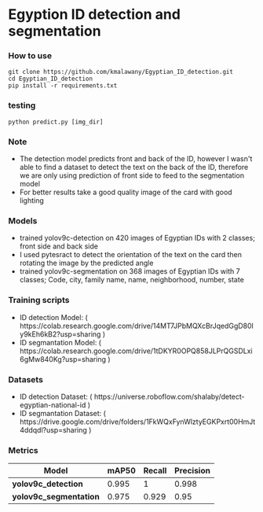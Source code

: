 # Egyption ID detection and segmentation 


### How to use
```
git clone https://github.com/kmalawany/Egyptian_ID_detection.git
cd Egyptian_ID_detection
pip install -r requirements.txt
```
### testing

```
python predict.py [img_dir]
```
### Note
<ul>
<li> The detection model predicts front and back of the ID, however I wasn't able to find a dataset to detect the text on the back of the ID,
therefore we are only using prediction of front side to feed to the segmentation model </li>
<li> For better results take a good quality image of the card with good lighting </li>
</ul>

### Models
<ul>
<li> trained yolov9c-detection on 420 images of Egyptian IDs with 2 classes; front side and back side  </li>
<li> I used pytesract to detect the orientation of the text on the card then rotating the image by the predicted angle </li>
<li> trained yolov9c-segmentation on 368 images of Egyptian IDs with 7 classes; Code, city, family name, name, neighborhood, number, state  </li>
</ul>

### Training scripts  
<ul>
  <li> ID detection Model: ( https://colab.research.google.com/drive/14MT7JPbMQXcBrJqedGgD80ly9kEh6kB2?usp=sharing ) </li>
  <li> ID segmantation Model: ( https://colab.research.google.com/drive/1tDKYR0OPQ858JLPrQGSDLxi6gMw840Kg?usp=sharing ) </li>
</ul>

### Datasets
<ul>
  <li> ID detection Dataset: ( https://universe.roboflow.com/shalaby/detect-egyptian-national-id ) </li>
  <li> ID segmantation Dataset: ( https://drive.google.com/drive/folders/1FkWQxFynWlztyEGKPxrt00HmJt4ddqdl?usp=sharing ) </li>
</ul>

### Metrics

| Model            | mAP50                     | Recall | Precision |
|-----------------|----------------------------|--------|-----------|
| <b> yolov9c_detection </b> | 0.995           |   1    |  0.998    |
| <b> yolov9c_segmentation </b> | 0.975       | 0.929   |  0.95     |


